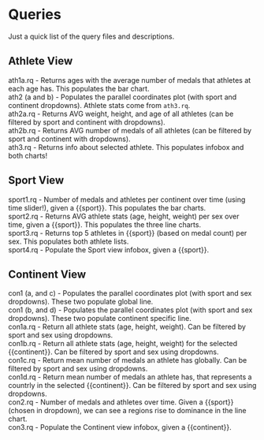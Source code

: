 # Queries

Just a quick list of the query files and descriptions.

## Athlete View

ath1a.rq - Returns ages with the average number of medals that athletes at each age has. This populates the bar chart.  
ath2 (a and b) - Populates the parallel coordinates plot (with sport and continent dropdowns). Athlete stats come from `ath3.rq`.  
ath2a.rq - Returns AVG weight, height, and age of all athletes (can be filtered by sport and continent with dropdowns).  
ath2b.rq - Returns AVG number of medals of all athletes (can be filtered by sport and continent with dropdowns).  
ath3.rq - Returns info about selected athlete. This populates infobox and both charts!  

## Sport View

sport1.rq - Number of medals and athletes per continent over time (using time slider!), given a {{sport}}. This populates the bar charts.  
sport2.rq - Returns AVG athlete stats (age, height, weight) per sex over time, given a {{sport}}. This populates the three line charts.  
sport3.rq - Returns top 5 athletes in {{sport}} (based on medal count) per sex. This populates both athlete lists.  
sport4.rq - Populate the Sport view infobox, given a {{sport}}.  

## Continent View

con1 (a, and c) - Populates the parallel coordinates plot (with sport and sex dropdowns). These two populate global line.  
con1 (b, and d) - Populates the parallel coordinates plot (with sport and sex dropdowns). These two populate continent specific line.  
con1a.rq - Return all athlete stats (age, height, weight). Can be filtered by sport and sex using dropdowns.  
con1b.rq - Return all athlete stats (age, height, weight) for the selected {{continent}}. Can be filtered by sport and sex using dropdowns.  
con1c.rq - Return mean number of medals an athlete has globally. Can be filtered by sport and sex using dropdowns.  
con1d.rq - Return mean number of medals an athlete has, that represents a countrly in the selected {{continent}}. Can be filtered by sport and sex using dropdowns.  
con2.rq - Number of medals and athletes over time. Given a {{sport}} (chosen in dropdown), we can see a regions rise to dominance in the line chart.  
con3.rq - Populate the Continent view infobox, given a {{continent}}.  